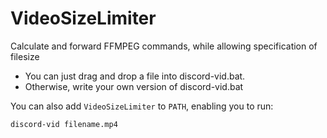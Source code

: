 # VideoSizeLimiter
Calculate and forward FFMPEG commands, while allowing specification of filesize

* You can just drag and drop a file into discord-vid.bat.
* Otherwise, write your own version of discord-vid.bat

You can also add `VideoSizeLimiter` to `PATH`, enabling you to run: 

`discord-vid filename.mp4`